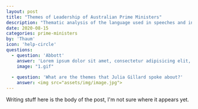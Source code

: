 ```yaml
---
layout: post
title: "Themes of Leadership of Australian Prime Ministers"
description: "Thematic analysis of the language used in speeches and interviews"
date: 2020-08-15
categories: prime-ministers
by: 'Thaum'
icon: 'help-circle'
questions:
  - question: 'Abbott'
    answer: 'Lorem ipsum dolor sit amet, consectetur adipisicing elit, sed do eiusmod tempor incididunt ut labore et dolore magna aliqua. Ut enim ad minim veniam, quis nostrud exercitation ullamco laboris nisi ut aliquip ex ea commodo consequat. Duis aute irure dolor in reprehenderit in voluptate velit esse cillum dolore eu fugiat nulla pariatur. Excepteur sint occaecat cupidatat non proident, sunt in culpa qui officia deserunt mollit anim id est laborum.'
    image: "1.gif"
    
  - question: 'What are the themes that Julia Gillard spoke about?'
    answer: <img src="assets/img/image.jpg">
---
```


Writing stuff here is the body of the post, I'm not sure where it appears yet.
